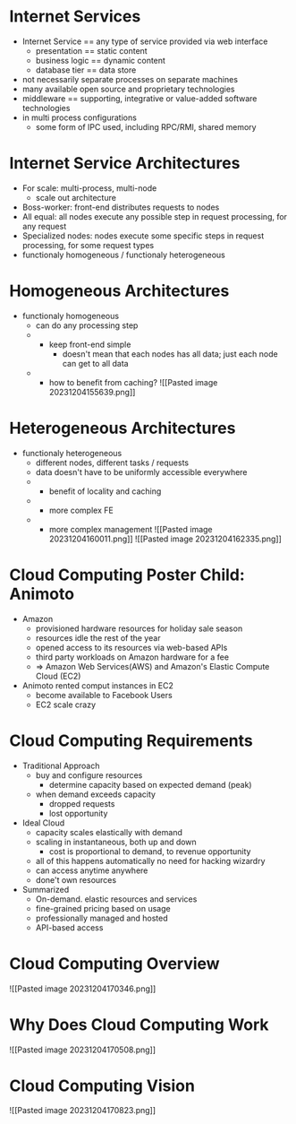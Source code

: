 # Internet Services
- Internet Service == any type of service provided via web interface
	- presentation == static content
	- business logic == dynamic content
	- database tier == data store
- not necessarily separate processes on separate machines
- many available open source and proprietary technologies
- middleware == supporting, integrative or value-added software technologies
- in multi process configurations
	- some form of IPC used, including RPC/RMI, shared memory

# Internet Service Architectures
- For scale: multi-process, multi-node
	- scale out architecture
- Boss-worker: front-end distributes requests to nodes
- All equal:  all nodes execute any possible step in request processing, for any request
- Specialized nodes: nodes execute some specific steps in request processing, for some request types
- functionaly homogeneous / functionaly heterogeneous
# Homogeneous Architectures
- functionaly homogeneous
	- can do any processing step
	- + keep front-end simple
		- doesn't mean that each nodes has all data; just each node can get to all data
	- - how to benefit from caching?
![[Pasted image 20231204155639.png]]
# Heterogeneous Architectures
- functionaly heterogeneous
	- different nodes, different tasks / requests
	- data doesn't have to be uniformly accessible everywhere
	- + benefit of locality and caching
	- - more complex FE
	- - more complex management
![[Pasted image 20231204160011.png]]
![[Pasted image 20231204162335.png]]
# Cloud Computing Poster Child: Animoto
- Amazon
	- provisioned hardware resources for holiday sale season
	- resources idle the rest of the year
	- opened access to its resources via web-based APIs
	- third party workloads on Amazon hardware for a fee
	- => Amazon Web Services(AWS) and Amazon's Elastic Compute Cloud (EC2)
- Animoto rented comput instances in EC2
	- become available to Facebook Users
	- EC2 scale crazy
# Cloud Computing Requirements
- Traditional Approach
	- buy and configure resources
		- determine capacity based on expected demand (peak)
	- when demand exceeds capacity
		- dropped requests
		-  lost opportunity
- Ideal Cloud
	- capacity scales elastically with demand
	- scaling in instantaneous, both up and down
		- cost is proportional to demand, to revenue opportunity
	- all of this happens automatically no need for hacking wizardry
	- can access anytime anywhere
	- done't own resources
- Summarized
	- On-demand. elastic resources and services
	- fine-grained pricing based on usage
	- professionally managed and hosted
	- API-based access
# Cloud Computing Overview
![[Pasted image 20231204170346.png]]
# Why Does Cloud Computing Work
![[Pasted image 20231204170508.png]]
# Cloud Computing Vision
![[Pasted image 20231204170823.png]]
